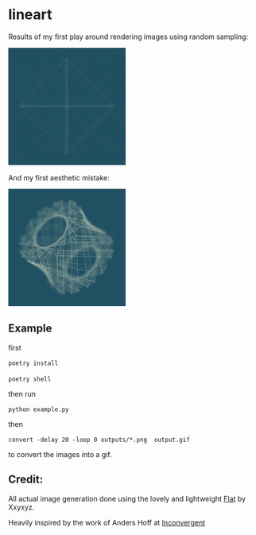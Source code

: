 # lineart
Results of my first play around rendering images using random sampling:

![](images/2020-04-27_slow.gif)

And my first aesthetic mistake:

![](images/2020-04-27_overlap.png)

## Example

first 

    poetry install

    poetry shell

then run

    python example.py

then 

    convert -delay 20 -loop 0 outputs/*.png  output.gif

to convert the images into a gif.

## Credit:

All actual image generation done using the lovely and lightweight [Flat](https://xxyxyz.org/flat) by Xxyxyz.

Heavily inspired by the work of Anders Hoff at [Inconvergent](https://inconvergent.net/)

